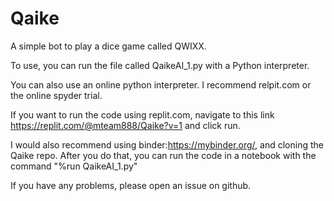 # Qaike
A simple bot to play a dice game called QWIXX.

To use, you can run the file called QaikeAI_1.py with a Python interpreter.

You can also use an online python interpreter. I recommend relpit.com or
	the online spyder trial.

If you want to run the code using replit.com, navigate to this link https://replit.com/@mteam888/Qaike?v=1
and click run.

I would also recommend using binder:https://mybinder.org/, and cloning the Qaike repo. After you do that, you can run the code in a notebook with the command "%run QaikeAI_1.py"

If you have any problems, please open an issue on github.
